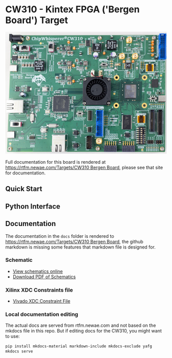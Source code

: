 # CW310 - Kintex FPGA ('Bergen Board') Target

![](docs/Images/cw310-bergenk410t.jpeg)

Full documentation for this board is rendered at [https://rtfm.newae.com/Targets/CW310 Bergen Board](https://rtfm.newae.com/Targets/CW310%20Bergen%20Board/), please see that site for documentation.

## Quick Start

## Python Interface

## Documentation

The documentation in the `docs` folder is rendered to [https://rtfm.newae.com/Targets/CW310 Bergen Board](https://rtfm.newae.com/Targets/CW310%20Bergen%20Board/), the github markdown is missing some features that markdown file is designed for.

### Schematic

* [View schematics online](https://github.com/newaetech/cw310-bergen-board/blob/main/docs/BergenBoard_Rev06C.PDF)
* [Download PDF of Schematics](https://github.com/newaetech/cw310-bergen-board/raw/main/docs/BergenBoard_Rev06C.PDF)

### Xilinx XDC Constraints file

* [Vivado XDC Constraint File](https://github.com/newaetech/cw310-bergen-board/tree/main/pins)

### Local documentation editing

The actual docs are served from rtfm.newae.com and not based on the mkdocs file in this repo. But if editing docs for the CW310, you might want to use:

```
pip install mkdocs-material markdown-include mkdocs-exclude yafg
mkdocs serve
```
